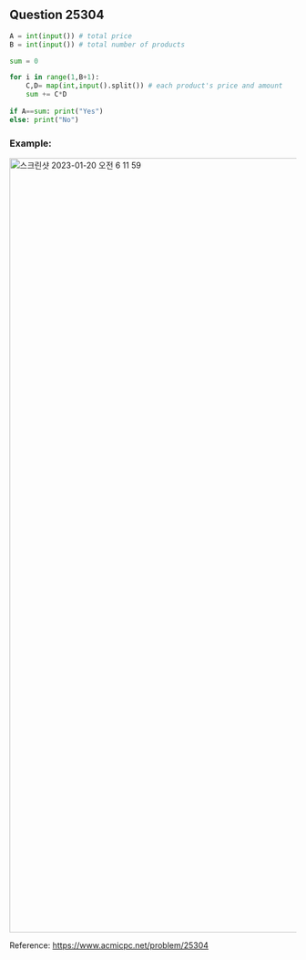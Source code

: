 ## Question 25304


```python 3
A = int(input()) # total price
B = int(input()) # total number of products

sum = 0

for i in range(1,B+1):
    C,D= map(int,input().split()) # each product's price and amount
    sum += C*D
 
if A==sum: print("Yes")
else: print("No")
```


### Example:
<img width="1359" alt="스크린샷 2023-01-20 오전 6 11 59" src="https://user-images.githubusercontent.com/107760647/213560380-02d29a87-b722-4d8c-a666-af258d4f5ff7.png">


Reference:
https://www.acmicpc.net/problem/25304
